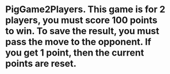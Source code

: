 # PigGame2Players. This game is for 2 players, you must score 100 points to win. To save the result, you must pass the move to the opponent. If you get 1 point, then the current points are reset.
